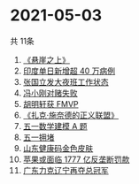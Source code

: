 # 2021-05-03
  共 11条

  <!-- BEGIN -->
  <!-- 最后更新时间:Mon May 03 2021 15:13:28 GMT+0000 (Coordinated Universal Time) -->
  1. [《悬崖之上》](https://www.zhihu.com/search?q=悬崖之上)
1. [印度单日新增超 40 万病例](https://www.zhihu.com/search?q=印度疫情)
1. [张国立发大夜班工作状态](https://www.zhihu.com/search?q=张国立)
1. [冯小刚对赌失败](https://www.zhihu.com/search?q=冯小刚对赌)
1. [胡明轩获 FMVP ](https://www.zhihu.com/search?q=胡明轩)
1. [《扎克·施奈德的正义联盟》](https://www.zhihu.com/search?q=正义联盟)
1. [五一数学建模 A 题](https://www.zhihu.com/search?q=2021五一数学建模a题)
1. [五一拥堵](https://www.zhihu.com/search?q=五一拥堵)
1. [山东健康码金色皮肤](https://www.zhihu.com/search?q=山东健康码)
1. [苹果或面临 1777 亿反垄断罚款](https://www.zhihu.com/search?q=苹果垄断)
1. [广东力克辽宁再夺总冠军](https://www.zhihu.com/search?q=cba总决赛)
  <!-- END -->
  